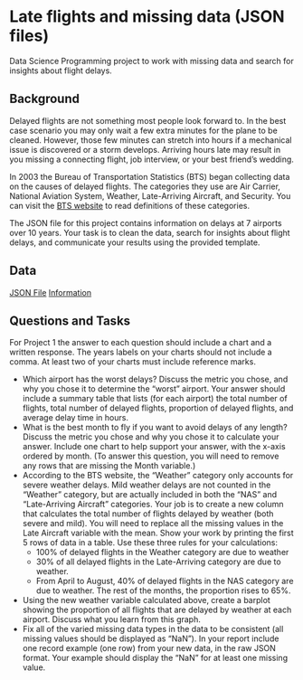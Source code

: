 # Late flights and missing data (JSON files)
Data Science Programming project to work with missing data and search for insights about flight delays.

## Background

Delayed flights are not something most people look forward to. In the best case scenario you may only wait a few extra minutes for the plane to be cleaned. However, those few minutes can stretch into hours if a mechanical issue is discovered or a storm develops. Arriving hours late may result in you missing a connecting flight, job interview, or your best friend’s wedding. </br>

In 2003 the Bureau of Transportation Statistics (BTS) began collecting data on the causes of delayed flights. The categories they use are Air Carrier, National Aviation System, Weather, Late-Arriving Aircraft, and Security. You can visit the [BTS website](https://www.bts.gov/topics/airlines-and-airports/understanding-reporting-causes-flight-delays-and-cancellations) to read definitions of these categories. </br>

The JSON file for this project contains information on delays at 7 airports over 10 years. Your task is to clean the data, search for insights about flight delays, and communicate your results using the provided template. </br>

## Data

[JSON File](https://github.com/byuidatascience/data4missing/raw/master/data-raw/flights_missing/flights_missing.json)
[Information](https://github.com/byuidatascience/data4missing/blob/master/data.md)

## Questions and Tasks

For Project 1 the answer to each question should include a chart and a written response. The years labels on your charts should not include a comma. At least two of your charts must include reference marks.

- Which airport has the worst delays? Discuss the metric you chose, and why you chose it to determine the “worst” airport. Your answer should include a summary table that lists (for each airport) the total number of flights, total number of delayed flights, proportion of delayed flights, and average delay time in hours.
- What is the best month to fly if you want to avoid delays of any length? Discuss the metric you chose and why you chose it to calculate your answer. Include one chart to help support your answer, with the x-axis ordered by month. (To answer this question, you will need to remove any rows that are missing the Month variable.)
- According to the BTS website, the “Weather” category only accounts for severe weather delays. Mild weather delays are not counted in the “Weather” category, but are actually included in both the “NAS” and “Late-Arriving Aircraft” categories. Your job is to create a new column that calculates the total number of flights delayed by weather (both severe and mild). You will need to replace all the missing values in the Late Aircraft variable with the mean. Show your work by printing the first 5 rows of data in a table. Use these three rules for your calculations:
    + 100% of delayed flights in the Weather category are due to weather
    + 30% of all delayed flights in the Late-Arriving category are due to weather.
    + From April to August, 40% of delayed flights in the NAS category are due to weather. The rest of the months, the proportion rises to 65%.
- Using the new weather variable calculated above, create a barplot showing the proportion of all flights that are delayed by weather at each airport. Discuss what you learn from this graph.
- Fix all of the varied missing data types in the data to be consistent (all missing values should be displayed as “NaN”). In your report include one record example (one row) from your new data, in the raw JSON format. Your example should display the “NaN” for at least one missing value.
